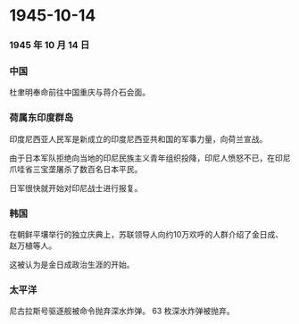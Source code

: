 # 1945-10-14

### 1945 年 10 月 14 日

### 中国

杜聿明奉命前往中国重庆与蒋介石会面。

### 荷属东印度群岛

印度尼西亚人民军是新成立的印度尼西亚共和国的军事力量，向荷兰宣战。

由于日本军队拒绝向当地的印尼民族主义青年组织投降，印尼人愤怒不已，在印尼爪哇省三宝垄屠杀了数百名日本平民。

日军很快就开始对印尼战士进行报复。

### 韩国

在朝鲜平壤举行的独立庆典上，苏联领导人向约10万欢呼的人群介绍了金日成、赵万植等人。

这被认为是金日成政治生涯的开始。

### 太平洋

尼古拉斯号驱逐舰被命令抛弃深水炸弹。 63 枚深水炸弹被抛弃。